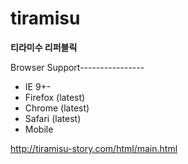 # tiramisu
**티라미수 리퍼블릭**

Browser Support----------------<br>
- IE 9+-<br>
- Firefox (latest)<br>
- Chrome (latest)<br>
- Safari (latest)<br>
- Mobile

http://tiramisu-story.com/html/main.html
